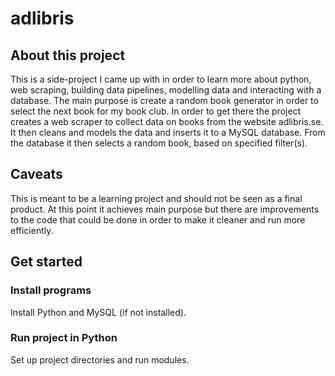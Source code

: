 # adlibris

## About this project
This is a side-project I came up with in order to learn more about python, web scraping, building data pipelines, modelling data and interacting with a database.
The main purpose is create a random book generator in order to select the next book for my book club. In order to get there the project creates a web scraper to collect data on books from the website 
adlibris.se. It then cleans and models the data and inserts it to a MySQL database. From the database it then selects a random book, based on specified filter(s). 

## Caveats
This is meant to be a learning project and should not be seen as a final product. At this point it achieves main purpose but there are improvements to the code that could be done in order to make it cleaner and run more efficiently.

## Get started

### Install programs
Install Python and MySQL (if not installed).

### Run project in Python
Set up project directories and run modules.

